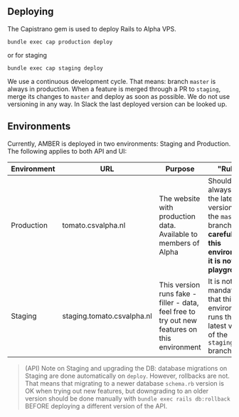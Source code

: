 ## Deploying
The Capistrano gem is used to deploy Rails to Alpha VPS.

    bundle exec cap production deploy

or for staging

    bundle exec cap staging deploy

We use a continuous development cycle. That means: branch `master` is always in production. When a feature is merged through a PR to `staging`, merge its changes to `master` and deploy as soon as possible. We do not use versioning in any way. In Slack the last deployed version can be looked up.

## Environments
Currently, AMBER is deployed in two environments: Staging and Production. The following applies to both API and UI:

| Environment | URL                         | Purpose                                                         | "Rules" |
| ----------- | --------------------------- | --------------------------------------------------------------- | ------- |
| Production  | tomato.csvalpha.nl          | The website with production data. Available to members of Alpha | Should always run the latest version of the `master` branch. **Be careful with this environment, it is not a playground!** |
| Staging     | staging.tomato.csvalpha.nl  | This version runs fake - filler - data, feel free to try out new features on this environment | It is not mandatory that this environment runs the latest version of the `staging` branch. |

> (API) Note on Staging and upgrading the DB: database migrations on Staging are done automatically on `deploy`. However, rollbacks are not. That means that migrating to a newer database `schema.rb` version is OK when trying out new features, but downgrading to an older version should be done manually with `bundle exec rails db:rollback` BEFORE deploying a different version of the API.

